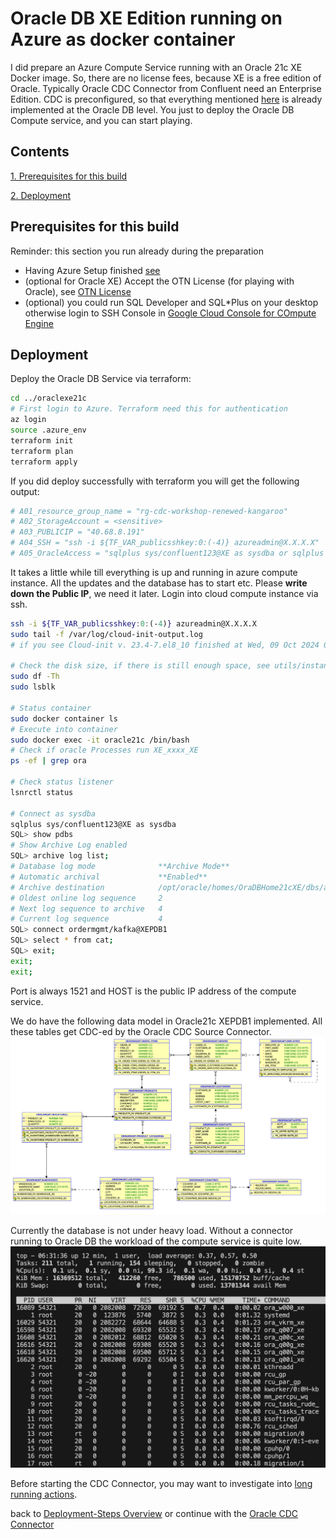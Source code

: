 # Oracle DB XE Edition running on Azure as docker container

I did prepare an Azure Compute Service running with an Oracle 21c XE Docker image. So, there are no license fees, because XE is a free edition of Oracle. Typically Oracle CDC Connector from Confluent need an Enterprise Edition.
CDC is preconfigured, so that everything mentioned [here](https://docs.confluent.io/cloud/current/connectors/cc-oracle-cdc-source/oracle-cdc-setup-includes/prereqs-validation.html#oracle-database-prerequisites-for-oracle-cdc-source-connector-for-product) is already implemented at the Oracle DB level.
You just to deploy the Oracle DB Compute service, and you can start playing.

## Contents

[1. Prerequisites for this build](README.md#Prerequisites-for-this-build)

[2. Deployment](README.md#Deployment)


## Prerequisites for this build

Reminder: this section you run already during the preparation

* Having Azure Setup finished [see ](../README.md#prerequisite)
* (optional for Oracle XE) Accept the OTN License (for playing with Oracle), see [OTN License](https://www.oracle.com/downloads/licenses/standard-license.html)
* (optional) you could run SQL Developer and SQL*Plus on your desktop otherwise login to SSH Console in [Google Cloud Console for COmpute Engine](https://console.cloud.google.com/compute/instances)

## Deployment

Deploy the Oracle DB Service via terraform:

```bash
cd ../oraclexe21c
# First login to Azure. Terraform need this for authentication
az login
source .azure_env
terraform init 
terraform plan
terraform apply
```

If you did deploy successfully with terraform you will get the following output:

```bash
# A01_resource_group_name = "rg-cdc-workshop-renewed-kangaroo"
# A02_StorageAccount = <sensitive>
# A03_PUBLICIP = "40.68.8.191"
# A04_SSH = "ssh -i ${TF_VAR_publicsshkey:0:(-4)} azureadmin@X.X.X.X"
# A05_OracleAccess = "sqlplus sys/confluent123@XE as sysdba or sqlplus sys/confluent123@XEPDB1 as sysdba or sqlplus ordermgmt/kafka@XEPDB1  Port:1521  HOST:X.X.X.X"
```

It takes a little while till everything is up and running in azure compute instance. All the updates and the database has to start etc.
Please **write down the Public IP**, we need it later.
Login into cloud compute instance via ssh.

```bash
ssh -i ${TF_VAR_publicsshkey:0:(-4)} azureadmin@X.X.X.X
sudo tail -f /var/log/cloud-init-output.log
# if you see Cloud-init v. 23.4-7.el8_10 finished at Wed, 09 Oct 2024 07:37:22 +0000. Datasource DataSourceAzure [seed=/dev/sr0].  Up 559.21 seconds

# Check the disk size, if there is still enough space, see utils/instance.sh script for volume sizing
sudo df -Th
sudo lsblk

# Status container
sudo docker container ls
# Execute into container
sudo docker exec -it oracle21c /bin/bash
# Check if oracle Processes run XE_xxxx_XE
ps -ef | grep ora

# Check status listener
lsnrctl status

# Connect as sysdba
sqlplus sys/confluent123@XE as sysdba
SQL> show pdbs
# Show Archive Log enabled
SQL> archive log list;
# Database log mode              **Archive Mode**
# Automatic archival             **Enabled**
# Archive destination            /opt/oracle/homes/OraDBHome21cXE/dbs/arch
# Oldest online log sequence     2
# Next log sequence to archive   4
# Current log sequence           4
SQL> connect ordermgmt/kafka@XEPDB1
SQL> select * from cat;
SQL> exit;
exit;
exit;
```

Port is always 1521 and HOST is the public IP address of the compute service.

We do have the following data model in Oracle21c XEPDB1 implemented. All these tables get CDC-ed by the Oracle CDC Source Connector.
![DB Model](img/oracle21c_ERM.png)

Currently the database is not under heavy load. Without a connector running to Oracle DB the workload of the compute service is quite low.
![top on compute service](img/top_compute.png)

Before starting the CDC Connector, you may want to investigate into [long running actions](LongRunningTransactions.md).

back to [Deployment-Steps Overview](../README.md) or continue with the [Oracle CDC Connector](../ccloud-source-oracle-cdc-connector/README.md)
